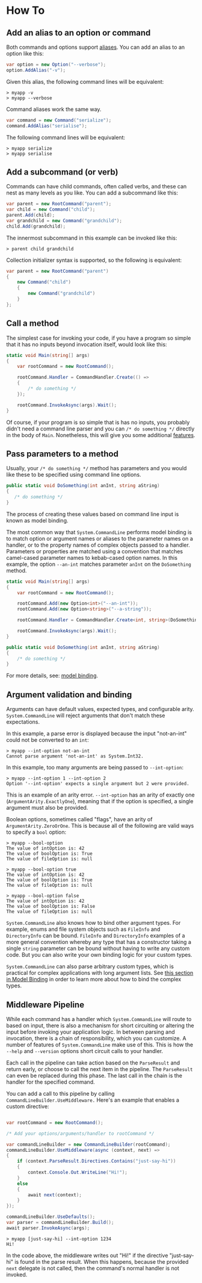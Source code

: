 # How To

## Add an alias to an option or command

Both commands and options support [aliases](Syntax-Concepts-and-Parser.md#aliases). You can add an alias to an option like this:

```csharp
var option = new Option("--verbose");
option.AddAlias("-v");
```

Given this alias, the following command lines will be equivalent:

```console
> myapp -v
> myapp --verbose
```

Command aliases work the same way.

```csharp
var command = new Command("serialize");
command.AddAlias("serialise");
```

The following command lines will be equivalent:

```console
> myapp serialize
> myapp serialise
```

## Add a subcommand (or verb)

Commands can have child commands, often called verbs, and these can nest as many levels as you like. You can add a subcommand like this:

```csharp
var parent = new RootCommand("parent");
var child = new Command("child");
parent.Add(child);
var grandchild = new Command("grandchild");
child.Add(grandchild);
```

The innermost subcommand in this example can be invoked like this:

```console
> parent child grandchild
```

Collection initializer syntax is supported, so the following is equivalent:

```csharp
var parent = new RootCommand("parent")
{
    new Command("child")
    {
        new Command("grandchild")
    }
};
```

## Call a method

The simplest case for invoking your code, if you have a program so simple that it has no inputs beyond invocation itself, would look like this:

```csharp
static void Main(string[] args)
{
    var rootCommand = new RootCommand();

    rootCommand.Handler = CommandHandler.Create(() =>
    {
        /* do something */
    });

    rootCommand.InvokeAsync(args).Wait();
}
```

Of course, if your program is so simple that is has no inputs, you probably didn't need a command line parser and you can `/* do something */` directly in the body of `Main`. Nonetheless, this will give you some additional [features](Features-overview.md).

## Pass parameters to a method

Usually, your `/* do something */` method has parameters and you would like these to be specified using command line options.

```csharp
public static void DoSomething(int anInt, string aString)
{
   /* do something */
}
```

The process of creating these values based on command line input is known as model binding. 

The most common way that `System.CommandLine` performs model binding is to match option or argument names or aliases to the parameter names on a handler, or to the property names of complex objects passed to a handler. Parameters or properties are matched using a convention that matches camel-cased parameter names to kebab-cased option names. In this example, the option `--an-int` matches parameter `anInt` on the `DoSomething` method.

```csharp
static void Main(string[] args)
{
    var rootCommand = new RootCommand();

    rootCommand.Add(new Option<int>("--an-int"));
    rootCommand.Add(new Option<string>("--a-string"));

    rootCommand.Handler = CommandHandler.Create<int, string>(DoSomething);

    rootCommand.InvokeAsync(args).Wait();
}

public static void DoSomething(int anInt, string aString)
{
    /* do something */
}
```

For more details, see: [model binding](model-binding.md).

## Argument validation and binding

Arguments can have default values, expected types, and configurable arity. `System.CommandLine` will reject arguments that don't match these expectations.

In this example, a parse error is displayed because the input "not-an-int" could not be converted to an `int`:

```console
> myapp --int-option not-an-int
Cannot parse argument 'not-an-int' as System.Int32.
```

In this example, too many arguments are being passed to `--int-option`:

```console
> myapp --int-option 1 --int-option 2
Option '--int-option' expects a single argument but 2 were provided.
```

This is an example of an arity error. `--int-option` has an arity of exactly one (`ArgumentArity.ExactlyOne`), meaning that if the option is specified, a single argument must also be provided.

Boolean options, sometimes called "flags", have an arity of `ArgumentArity.ZeroOrOne`. This is because all of the following are valid ways to specify a `bool` option:

```console
> myapp --bool-option
The value of intOption is: 42
The value of boolOption is: True
The value of fileOption is: null

> myapp --bool-option true
The value of intOption is: 42
The value of boolOption is: True
The value of fileOption is: null

> myapp --bool-option false
The value of intOption is: 42
The value of boolOption is: False
The value of fileOption is: null
```

`System.CommandLine` also knows how to bind other argument types. For example, enums and file system objects such as `FileInfo` and `DirectoryInfo` can be bound. `FileInfo` and `DirectoryInfo` examples of a more general convention whereby any type that has a constructor taking a single `string` parameter can be bound without having to write any custom code. But you can also write your own binding logic for your custom types.

`System.CommandLine` can also parse arbitrary custom types, which is practical for complex applications with long argument lists. See [this section in Model Binding](model-binding.md#more-complex-types) in order to learn more about how to bind the complex types.

## Middleware Pipeline

While each command has a handler which `System.CommandLine` will route to based on input, there is also a mechanism for short circuiting or altering the input before invoking your application logic. In between parsing and invocation, there is a chain of responsibility, which you can customize. A number of features of `System.CommandLine` make use of this. This is how the `--help` and `--version` options short circuit calls to your handler.

Each call in the pipeline can take action based on the `ParseResult` and return early, or choose to call the next item in the pipeline. The `ParseResult` can even be replaced during this phase. The last call in the chain is the handler for the specified command.

You can add a call to this pipeline by calling `CommandLineBuilder.UseMiddleware.` Here's an example that enables a custom directive:

```csharp

var rootCommand = new RootCommand();

/* Add your options/arguments/handler to rootCommand */

var commandLineBuilder = new CommandLineBuilder(rootCommand);
commandLineBuilder.UseMiddleware(async (context, next) => 
{
    if (context.ParseResult.Directives.Contains("just-say-hi"))
    {
        context.Console.Out.WriteLine("Hi!");
    } 
    else
    {
        await next(context);
    }
});

commandLineBuilder.UseDefaults();
var parser = commandLineBuilder.Build();
await parser.InvokeAsync(args);
```

```console
> myapp [just-say-hi] --int-option 1234
Hi!
```

In the code above, the middleware writes out "Hi!" if the directive "just-say-hi" is found in the parse result. When this happens, because the provided `next` delegate is not called, then the command's normal handler is not invoked.
